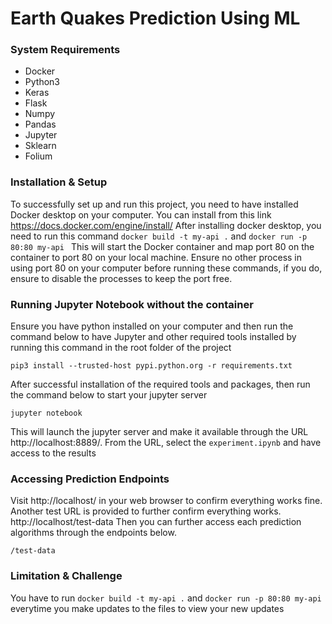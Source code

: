 # Earth Quakes Prediction Using ML
### System Requirements
- Docker
- Python3
- Keras
- Flask
- Numpy
- Pandas
- Jupyter
- Sklearn
- Folium

### Installation & Setup
To successfully set up and run this project, you need to have installed Docker desktop on your computer. You can install from this link https://docs.docker.com/engine/install/
After installing docker desktop, you need to run this command `docker build -t my-api .` and `docker run -p 80:80 my-api
` This will start the Docker container and map port 80 on the container to port 80 on your local machine. Ensure no other process in using port 80 on your computer before running these commands, if you do, ensure to disable the processes to keep the port free.

### Running Jupyter Notebook without the container
Ensure you have python installed on your computer and then run the command below to have Jupyter and other required tools installed by running this command in the root folder of the project
````shell
pip3 install --trusted-host pypi.python.org -r requirements.txt
````

After successful installation of the required tools and packages, then run the command below to start your jupyter server
````shell
jupyter notebook
````
This will launch the jupyter server and make it available through the URL http://localhost:8889/. From the URL, select the `experiment.ipynb` and have access to the results 
### Accessing Prediction Endpoints
Visit http://localhost/ in your web browser to confirm everything works fine. Another test URL is provided to further confirm everything works.
http://localhost/test-data
Then you can further access each prediction algorithms through the endpoints below.


`/test-data` 


### Limitation & Challenge

You have to run `docker build -t my-api .` and `docker run -p 80:80 my-api` everytime you make updates to the files to view your new updates
